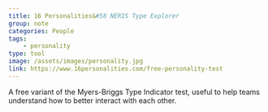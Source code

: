 ```yaml
---
title: 16 Personalities&#58 NERIS Type Explorer
group: note
categories: People
tags:
    - personality
type: tool
image: /assets/images/personality.jpg
link: https://www.16personalities.com/free-personality-test
---
```

A free variant of the Myers-Briggs Type Indicator test, useful to help teams understand how to better interact with each other.
